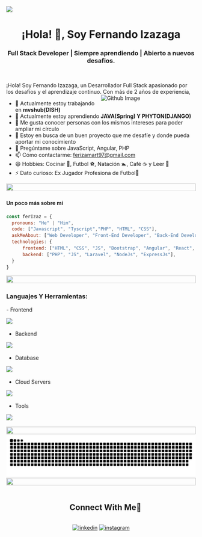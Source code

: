 
<img src="https://github.com/sourabmaity/sourabmaity/blob/main/header_.png" >
<h1 align="center">¡Hola! 👋, Soy Fernando Izazaga</h1>
<h3 align="center">Full Stack Developer | Siempre aprendiendo | Abierto a nuevos desafios.</h3>

<br>

¡Hola! Soy Fernando Izazaga, un Desarrollador Full Stack apasionado por los desafíos y el aprendizaje continuo. Con más de 2 años de experiencia,
<img width="50%" align="right" alt="Github Image" src="https://raw.githubusercontent.com/onimur/.github/master/.resources/git-header.svg" />
- 🔭 Actualmente estoy trabajando en **mvshub(DISH)**
- 🌱 Actualmente estoy aprendiendo **JAVA(Spring) Y PHYTON(DJANGO)**
- 👯 Me gusta conocer personas con los mismos intereses para poder ampliar mi círculo
- 🤔 Estoy en busca de un buen proyecto que me desafíe y donde pueda aportar mi conocimiento
- 💬 Pregúntame sobre JavaScript, Angular, PHP
- 📫 Cómo contactarme: [ferizamart97@gmail.com](mailto:ferizamart97@gmail.com)
- 😄 Hobbies: Cocinar 🍝, Futbol ⚽, Natación 🏊, Café 	☕ y Leer 📖
- ⚡ Dato curioso: Ex Jugador Profesiona de Futbol🌈
 
<img src="https://i.imgur.com/dBaSKWF.gif" height="20" width="100%">

#### Un poco más sobre mí
```javascript
const ferIzaz = {
  pronouns: "He" | "Him",
  code: ["Javascript", "Tyscript","PHP", "HTML", "CSS"],
  askMeAbout: ["Web Developer", "Front-End Developer", "Back-End Developer"],
  technologies: {
      frontend: ["HTML", "CSS", "JS", "Bootstrap", "Angular", "React", "Tailwind"],
      backend: ["PHP", "JS", "Laravel", "NodeJs", "ExpressJs"],
  }
}
```


<img src="https://i.imgur.com/dBaSKWF.gif" height="20" width="100%">

<h3 align="left">Languajes Y Herramientas:</h3>
- Frontend
<p align="left">
  <a href="https://skillicons.dev">
    <img src="https://skillicons.dev/icons?i=html,css,js,ts,angular,react,bootstrap,tailwind" />
  </a>
</p>

- Backend
<p align="left">
  <a href="https://skillicons.dev">
    <img src="https://skillicons.dev/icons?i=php,laravel,js,nodejs,express" />
  </a>
</p>

- Database
<p align="left">
  <a href="https://skillicons.dev">
    <img src="https://skillicons.dev/icons?i=mongodb,mysql,postgresql" />
  </a>
</p>

- Cloud Servers
<p align="left">
  <a href="https://skillicons.dev">
    <img src="https://skillicons.dev/icons?i=azure,aws,firebase" />
  </a>
</p>

- Tools
<p align="left">
  <a href="https://skillicons.dev">
    <img src="https://skillicons.dev/icons?i=git,github,docker,figma,xd,vscode,postman,linux,bash,bitbucket,jquery,netlify,notion,npm,planetscale,wordpress,yarn" />
  </a>
</p>


<img src="https://i.imgur.com/dBaSKWF.gif" height="20" width="100%">

<!--- snake -->
<div align="center">
  <img  src="https://github.com/1999AZZAR/1999AZZAR/blob/readme/resources/img/grid-snake.svg"
       alt="snake" /></a>
</div>

<img src="https://i.imgur.com/dBaSKWF.gif" height="20" width="100%">

<!-- Connect with me -->
<!--h2 without bottom border-->
<div id="user-content-toc">
  <ul align="center">
    <summary><h2 style="display: inline-block">Connect With Me🤝</h2></summary>
  </ul>
</div>

<!--icons and links-->
<p align="center">
<a href="https://www.linkedin.com/in/ferizamart/" target="blank"><img align="center" src="https://user-images.githubusercontent.com/88904952/234979284-68c11d7f-1acc-4f0c-ac78-044e1037d7b0.png" alt="linkedin" height="50" width="50" /></a>
<a href="https://www.instagram.com/ferizamart97/" target="blank"><img align="center" src="https://user-images.githubusercontent.com/88904952/234981169-2dd1e58f-4b7e-468c-8213-034ba62156c3.png" alt="instagram" height="50" width="50" /></a>
  
</p>
